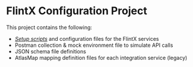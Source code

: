 # FlintX Configuration Project
This project contains the following:
- [_Setup scripts_](setup%2Fsetup.md) and configuration files for the FlintX services
- Postman collection & mock environment file to simulate API calls
- JSON schema file definitions
- AtlasMap mapping definition files for each integration service (legacy)